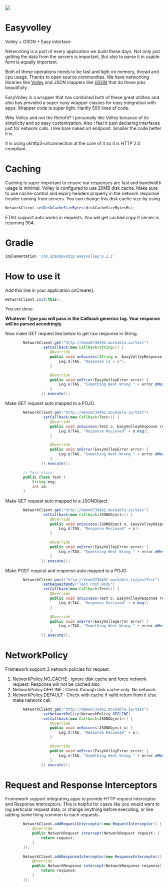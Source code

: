 <img src=https://raw.githubusercontent.com/rohitnareshsharma/easyvolley/master/assets/readme_header.jpg >

# Easyvolley
Volley + GSON + Easy Interface

Networking is a part of every application we build these days. Not only just getting the data 
from the servers is important, But also to parse it in usable form is equally important.

Both of these operations needs to be fast and light on memory, thread and cpu usage.
Thanks to open source communities. We have networking libraries like 
<a href="https://github.com/google/volley">Volley</a> and JSON mappers like 
<a href="https://github.com/google/gson">GSON</a> that do these jobs beautifully.

EasyVolley is a wrapper that has combined both of these great utilities and also has provided
a super easy wrapper classes for easy integration with apps. 
Wrapper code is super light. Hardly 500 lines of code. 

Why Volley and not the Retrofit? I personally like Volley because of its simplicity and so easy 
customization. Also i feel it pain declaring interfaces just for network calls. I like bare naked
url endpoint. Smaller the code better it is.

It is using okhttp3-urlconnection at the core of it so it is HTTP 2.0 compliant. 

# Caching

Caching is super important to ensure our responses are fast and bandwidth usage is minimal.
Volley is configured to use 20MB disk cache. Make sure to use cache-control and expiry headers
properly in the network response header coming from servers. 
You can change this disk cache size by using 

```java
NetworkClient.setDiskCacheSizeBytes(diskCacheSizeBytesMs);
```

ETAG support auto works in requests. You will get cached copy if server is returning 304. 


# Gradle
```groovy
implementation 'com.spandexship:easyvolley:0.2.1'
```

# How to use it

Add this line in your application onCreate().
```java
NetworkClient.init(this);
```

You are done. 

<b>Whatever Type you will pass in the Callback generics tag. 
   Your response will be parsed accodringly</b>

Now make GET request like below to get raw response in String.
```java
        NetworkClient.get("http://demo0736492.mockable.io/test")
                .setCallback(new Callback<String>() {
                    @Override
                    public void onSuccess(String o, EasyVolleyResponse response) {
                        Log.d(TAG, "Response is + o");
                    }

                    @Override
                    public void onError(EasyVolleyError error) {
                        Log.e(TAG, "Something Went Wrong " + error.mMessage);
                    }
                }).execute();
```

Make GET request auto mapped to a POJO.
```java
        NetworkClient.get("http://demo0736492.mockable.io/test")
                .setCallback(new Callback<Test>() {
                    @Override
                    public void onSuccess(Test o, EasyVolleyResponse response) {
                        Log.d(TAG, "Response Recieved" + o.msg);
                    }

                    @Override
                    public void onError(EasyVolleyError error) {
                        Log.e(TAG, "Something Went Wrong " + error.mMessage);
                    }
                }).execute();
                    
        // Test class 
        public class Test {
            String msg;
            int id;
        }              
```

Make GET request auto mapped to a JSONObject.
```java
        NetworkClient.get("http://demo0736492.mockable.io/test")
                .setCallback(new Callback<JSONObject>() {
                    @Override
                    public void onSuccess(JSONObject o, EasyVolleyResponse response) {
                        Log.d(TAG, "Response Recieved" + o);
                    }

                    @Override
                    public void onError(EasyVolleyError error) {
                        Log.e(TAG, "Something Went Wrong " + error.mMessage);
                    }
                }).execute();
```

Make POST request and response auto mapped to a POJO.
```java
        NetworkClient.post("http://demo0736492.mockable.io/postTest")
                .setRequestBody("Test Post Body")
                .setCallback(new Callback<Test>() {
                    @Override
                    public void onSuccess(Test o, EasyVolleyResponse response) {
                        Log.d(TAG, "Response Recieved" + o.msg);
                    }

                    @Override
                    public void onError(EasyVolleyError error) {
                        Log.e(TAG, "Something Went Wrong " + error.mMessage);
                    }
                }).execute();
```

# NetworkPolicy

Framework support 3 network policies for request.

1. NetworkPolicy.NO_CACHE : Ignore disk cache and force network request. Response will not be cached also
2. NetworkPolicy.OFFLINE : Check through disk cache only. No network.
3. NetworkPolicy.DEFAULT : Check with cache if valid return from it else make network call.

```java
        NetworkClient.get("http://demo0736492.mockable.io/test")
                .setNetworkPolicy(NetworkPolicy.OFFLINE)
                .setCallback(new Callback<JSONObject>() {
                    @Override
                    public void onSuccess(JSONObject o) {
                        Log.d(TAG, "Response Recieved" + o);
                    }

                    @Override
                    public void onError(EasyVolleyError error) {
                        Log.e(TAG, "Something Went Wrong " + error.mMessage);
                    }
                }).execute();
```

# Request and Response Interceptors

Framework support integrating apps to provide HTTP request interceptor and Response interceptors.
This is helpful for cases like you would want to log perticular request data, or change anything
before executing, or like adding some thing common to each requests.

```java
        NetworkClient.addRequestInterceptor(new RequestInterceptor() {
            @Override
            public NetworkRequest intercept(NetworkRequest request) {
                return request;
            }
        });
        
        NetworkClient.addResponseInterceptor(new ResponseInterceptor() {
            @Override
            public NetworkResponse intercept(NetworkResponse response) {
                return response;
            }
        });
```

